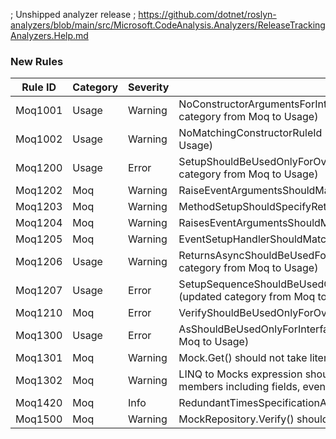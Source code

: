 ﻿; Unshipped analyzer release
; https://github.com/dotnet/roslyn-analyzers/blob/main/src/Microsoft.CodeAnalysis.Analyzers/ReleaseTrackingAnalyzers.Help.md

### New Rules
Rule ID | Category | Severity | Notes
--------|----------|----------|-------
Moq1001 | Usage | Warning | NoConstructorArgumentsForInterfaceMockRuleId (updated category from Moq to Usage)
Moq1002 | Usage | Warning | NoMatchingConstructorRuleId (updated category from Moq to Usage)
Moq1200 | Usage | Error | SetupShouldBeUsedOnlyForOverridableMembersAnalyzer (updated category from Moq to Usage)
Moq1202 | Moq | Warning | RaiseEventArgumentsShouldMatchEventSignatureAnalyzer
Moq1203 | Moq | Warning | MethodSetupShouldSpecifyReturnValueAnalyzer
Moq1204 | Moq | Warning | RaisesEventArgumentsShouldMatchEventSignatureAnalyzer
Moq1205 | Moq | Warning | EventSetupHandlerShouldMatchEventTypeAnalyzer
Moq1206 | Usage | Warning | ReturnsAsyncShouldBeUsedForAsyncMethodsAnalyzer (updated category from Moq to Usage)
Moq1207 | Usage | Error | SetupSequenceShouldBeUsedOnlyForOverridableMembersAnalyzer (updated category from Moq to Usage)
Moq1210 | Moq | Error | VerifyShouldBeUsedOnlyForOverridableMembersAnalyzer
Moq1300 | Usage | Error | AsShouldBeUsedOnlyForInterfaceAnalyzer (updated category from Moq to Usage)
Moq1301 | Moq | Warning | Mock.Get() should not take literals
Moq1302 | Moq | Warning | LINQ to Mocks expression should be valid (flags non-virtual members including fields, events, nested and chained accesses)
Moq1420 | Moq | Info | RedundantTimesSpecificationAnalyzer
Moq1500 | Moq | Warning | MockRepository.Verify() should be called
